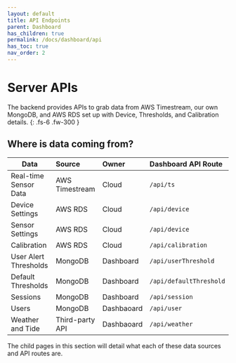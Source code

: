 ```yaml
---
layout: default
title: API Endpoints
parent: Dashboard
has_children: true
permalink: /docs/dashboard/api
has_toc: true
nav_order: 2
---
```


# Server APIs
The backend provides APIs to grab data from AWS Timestream, our own MongoDB, and AWS RDS set up with Device, Thresholds, and Calibration details.
{: .fs-6 .fw-300 }

## Where is data coming from?

| Data                    | Source            | Owner      | Dashboard API Route   
| -------------           |:-------           | :-----     | :------------
| Real-time Sensor Data   | AWS Timestream    | Cloud      | `/api/ts`
| Device Settings         | AWS RDS           | Cloud      | `/api/device`
| Sensor Settings         | AWS RDS           | Cloud      | `/api/device`
| Calibration             | AWS RDS           | Cloud      | `/api/calibration`
| User Alert Thresholds   | MongoDB           | Dashboard  | `/api/userThreshold`
| Default Thresholds      | MongoDB           | Dashboard  | `/api/defaultThreshold`
| Sessions                | MongoDB           | Dashboard  | `/api/session`
| Users                   | MongoDB           | Dashbaoard | `/api/user`
| Weather and Tide        | Third-party API   | Dashbaoard | `/api/weather`


The child pages in this section will detail what each of these data sources and API routes are.
